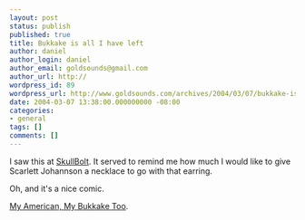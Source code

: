 ```yaml
---
layout: post
status: publish
published: true
title: Bukkake is all I have left
author: daniel
author_login: daniel
author_email: goldsounds@gmail.com
author_url: http://
wordpress_id: 89
wordpress_url: http://www.goldsounds.com/archives/2004/03/07/bukkake-is-all-i-have-left/
date: 2004-03-07 13:38:00.000000000 -08:00
categories:
- general
tags: []
comments: []
---
```

I saw this at <a href="http://www.skullbolt.blogspot.com/">SkullBolt</a>. It served to remind me how much I would like to give Scarlett Johannson a necklace to go with that earring.

Oh, and it's a nice comic.

<a href="http://www.artbomb.net/comics/disclaimer.jsp">My American, My Bukkake Too</a>.

